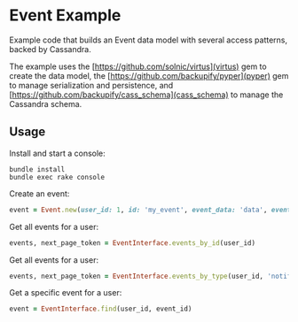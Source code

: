 # Event Example

Example code that builds an Event data model with several access patterns,
backed by Cassandra.

The example uses the [https://github.com/solnic/virtus](virtus) gem to create the data model,
the [https://github.com/backupify/pyper](pyper) gem to manage serialization and persistence,
and [https://github.com/backupify/cass_schema](cass_schema) to manage the Cassandra schema.

## Usage

Install and start a console:

```
bundle install
bundle exec rake console
```

Create an event:

```ruby
event = Event.new(user_id: 1, id: 'my_event', event_data: 'data', event_type: 'notification')
```

Get all events for a user:

```ruby
events, next_page_token = EventInterface.events_by_id(user_id)
```

Get all events for a user:

```ruby
events, next_page_token = EventInterface.events_by_type(user_id, 'notification')
```

Get a specific event for a user:

```ruby
event = EventInterface.find(user_id, event_id)
```
